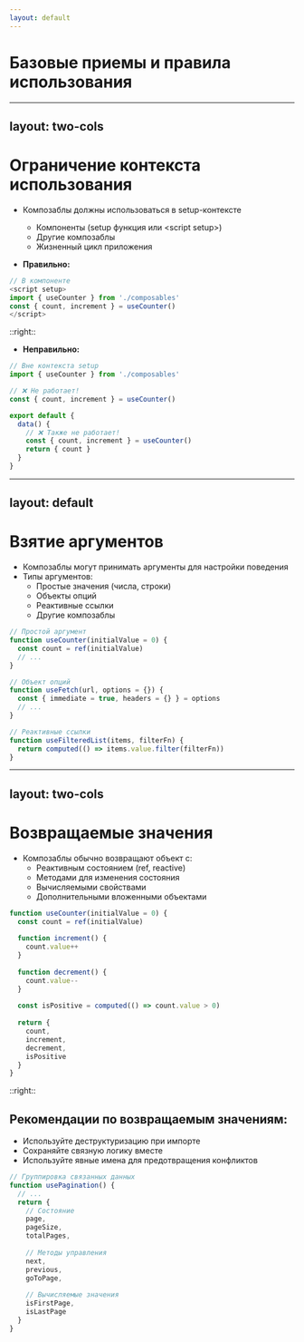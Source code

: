 ```yaml
---
layout: default
---
```


# Базовые приемы и правила использования

---
layout: two-cols
---

# Ограничение контекста использования

- Композаблы должны использоваться в setup-контексте
  - Компоненты (setup функция или &lt;script setup&gt;)
  - Другие композаблы
  - Жизненный цикл приложения

- **Правильно:**
```js
// В компоненте
<script setup>
import { useCounter } from './composables'
const { count, increment } = useCounter()
</script>
```

::right::

- **Неправильно:**
```js
// Вне контекста setup
import { useCounter } from './composables'

// ❌ Не работает!
const { count, increment } = useCounter()

export default {
  data() {
    // ❌ Также не работает!
    const { count, increment } = useCounter()
    return { count }
  }
}
```

---
layout: default
---

# Взятие аргументов

- Композаблы могут принимать аргументы для настройки поведения
- Типы аргументов:
  - Простые значения (числа, строки)
  - Объекты опций
  - Реактивные ссылки
  - Другие композаблы

```js
// Простой аргумент
function useCounter(initialValue = 0) {
  const count = ref(initialValue)
  // ...
}

// Объект опций
function useFetch(url, options = {}) {
  const { immediate = true, headers = {} } = options
  // ...
}

// Реактивные ссылки
function useFilteredList(items, filterFn) {
  return computed(() => items.value.filter(filterFn))
}
```

---
layout: two-cols
---

# Возвращаемые значения

- Композаблы обычно возвращают объект с:
  - Реактивным состоянием (ref, reactive)
  - Методами для изменения состояния
  - Вычисляемыми свойствами
  - Дополнительными вложенными объектами

```js
function useCounter(initialValue = 0) {
  const count = ref(initialValue)
  
  function increment() {
    count.value++
  }
  
  function decrement() {
    count.value--
  }
  
  const isPositive = computed(() => count.value > 0)
  
  return {
    count,
    increment,
    decrement,
    isPositive
  }
}
```

::right::

## Рекомендации по возвращаемым значениям:

- Используйте деструктуризацию при импорте
- Сохраняйте связную логику вместе
- Используйте явные имена для предотвращения конфликтов

```js
// Группировка связанных данных
function usePagination() {
  // ...
  return {
    // Состояние
    page,
    pageSize,
    totalPages,
    
    // Методы управления
    next,
    previous,
    goToPage,
    
    // Вычисляемые значения
    isFirstPage,
    isLastPage
  }
}
``` 